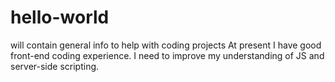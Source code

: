 # hello-world
will contain general info to help with coding projects 
At present I have good front-end coding experience. I need to improve my understanding of JS and server-side scripting. 
